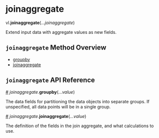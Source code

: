# joinaggregate

vl.<b>joinaggregate</b>(<em>...joinaggregate</em>)

Extend input data with aggregate values as new fields.

## <code>joinaggregate</code> Method Overview

* <a href="#groupby">groupby</a>
* <a href="#joinaggregate">joinaggregate</a>

## <code>joinaggregate</code> API Reference

<a id="groupby" href="#groupby">#</a>
<em>joinaggregate</em>.<b>groupby</b>(<em>...value</em>)

The data fields for partitioning the data objects into separate groups. If unspecified, all data points will be in a single group.

<a id="joinaggregate" href="#joinaggregate">#</a>
<em>joinaggregate</em>.<b>joinaggregate</b>(<em>...value</em>)

The definition of the fields in the join aggregate, and what calculations to use.

